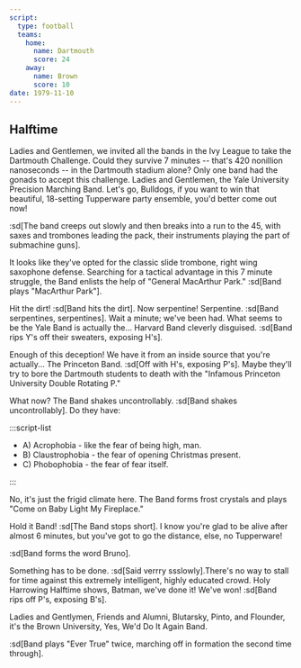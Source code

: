 ```yaml
---
script:
  type: football
  teams:
    home:
      name: Dartmouth
      score: 24
    away:
      name: Brown
      score: 10
date: 1979-11-10
---
```


## Halftime

Ladies and Gentlemen, we invited all the bands in the Ivy League to take the Dartmouth Challenge. Could they survive 7 minutes -- that's 420 nonillion nanoseconds -- in the Dartmouth stadium alone? Only one band had the gonads to accept this challenge. Ladies and Gentlemen, the Yale University Precision Marching Band. Let's go, Bulldogs, if you want to win that beautiful, 18-setting Tupperware party ensemble, you'd better come out now!

:sd[The band creeps out slowly and then breaks into a run to the 45, with saxes and trombones leading the pack, their instruments playing the part of submachine guns].

It looks like they've opted for the classic slide trombone, right wing saxophone defense. Searching for a tactical advantage in this 7 minute struggle, the Band enlists the help of "General MacArthur Park." :sd[Band plays "MacArthur Park"].

Hit the dirt! :sd[Band hits the dirt]. Now serpentine! Serpentine. :sd[Band serpentines, serpentines]. Wait a minute; we've been had. What seems to be the Yale Band is actually the... Harvard Band cleverly disguised. :sd[Band rips Y's off their sweaters, exposing H's].

Enough of this deception! We have it from an inside source that you're actually... The Princeton Band. :sd[Off with H's, exposing P's]. Maybe they'll try to bore the Dartmouth students to death with the "Infamous Princeton University Double Rotating P."

What now? The Band shakes uncontrollably. :sd[Band shakes uncontrollably]. Do they have:

:::script-list

- A) Acrophobia - like the fear of being high, man.
- B) Claustrophobia - the fear of opening Christmas present.
- C) Phobophobia - the fear of fear itself.

:::

No, it's just the frigid climate here. The Band forms frost crystals and plays "Come on Baby Light My Fireplace."

Hold it Band! :sd[The Band stops short]. I know you're glad to be alive after almost 6 minutes, but you've got to go the distance, else, no Tupperware!

:sd[Band forms the word Bruno].

Something has to be done. :sd[Said verrry ssslowly].There's no way to stall for time against this extremely intelligent, highly educated crowd. Holy Harrowing Halftime shows, Batman, we've done it! We've won! :sd[Band rips off P's, exposing B's].

Ladies and Gentlymen, Friends and Alumni, Blutarsky, Pinto, and Flounder, it's the Brown University, Yes, We'd Do It Again Band.

:sd[Band plays "Ever True" twice, marching off in formation the second time through].
